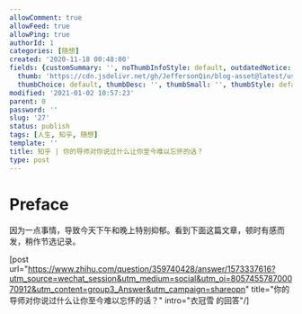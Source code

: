 ```yaml
---
allowComment: true
allowFeed: true
allowPing: true
authorId: 1
categories: [随想]
created: '2020-11-18 00:48:00'
fields: {customSummary: '', noThumbInfoStyle: default, outdatedNotice: 'no', reprint: standard,
  thumb: 'https://cdn.jsdelivr.net/gh/JeffersonQin/blog-asset@latest/usr/uploads/bg/93.png',
  thumbChoice: default, thumbDesc: '', thumbSmall: '', thumbStyle: default}
modified: '2021-01-02 10:57:23'
parent: 0
password: ''
slug: '27'
status: publish
tags: [人生, 知乎, 随想]
template: ''
title: 知乎 | 你的导师对你说过什么让你至今难以忘怀的话？
type: post
---
```

# Preface

因为一点事情，导致今天下午和晚上特别抑郁。看到下面这篇文章，顿时有感而发，稍作节选记录。

[post url="https://www.zhihu.com/question/359740428/answer/1573337616?utm_source=wechat_session&utm_medium=social&utm_oi=805745578700070912&utm_content=group3_Answer&utm_campaign=shareopn" title="你的导师对你说过什么让你至今难以忘怀的话？" intro="衣冠雪 的回答"/]

